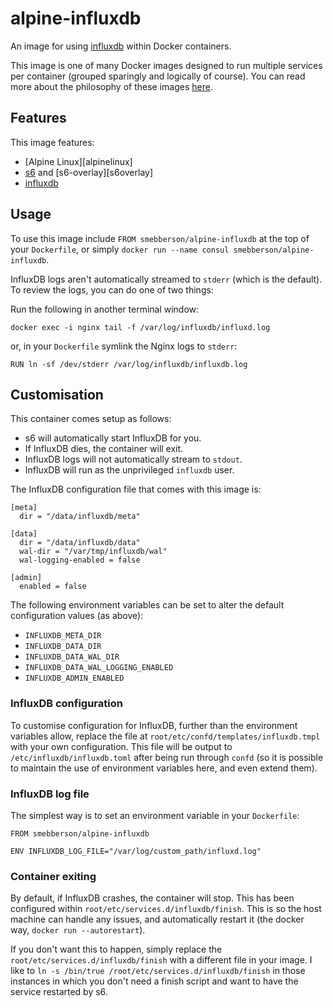 # alpine-influxdb

An image for using [influxdb][influxdb] within Docker containers.

This image is one of many Docker images designed to run multiple services per container (grouped sparingly and logically of course). You can read more about the philosophy of these images [here][dockeralpinedesign].

## Features

This image features:

- [Alpine Linux][alpinelinux]
- [s6][s6] and [s6-overlay][s6overlay]
- [influxdb][influxdb]

## Usage

To use this image include `FROM smebberson/alpine-influxdb` at the top of your `Dockerfile`, or simply `docker run --name consul smebberson/alpine-influxdb`.

InfluxDB logs aren't automatically streamed to `stderr` (which is the default). To review the logs, you can do one of two things:

Run the following in another terminal window:

```
docker exec -i nginx tail -f /var/log/influxdb/influxd.log
```

or, in your `Dockerfile` symlink the Nginx logs to `stderr`:

```
RUN ln -sf /dev/stderr /var/log/influxdb/influxdb.log
```

## Customisation

This container comes setup as follows:

- s6 will automatically start InfluxDB for you.
- If InfluxDB dies, the container will exit.
- InfluxDB logs will not automatically stream to `stdout`.
- InfluxDB will run as the unprivileged `influxdb` user.

The InfluxDB configuration file that comes with this image is:

```
[meta]
  dir = "/data/influxdb/meta"

[data]
  dir = "/data/influxdb/data"
  wal-dir = "/var/tmp/influxdb/wal"
  wal-logging-enabled = false

[admin]
  enabled = false
```

The following environment variables can be set to alter the default configuration values (as above):

- `INFLUXDB_META_DIR`
- `INFLUXDB_DATA_DIR`
- `INFLUXDB_DATA_WAL_DIR`
- `INFLUXDB_DATA_WAL_LOGGING_ENABLED`
- `INFLUXDB_ADMIN_ENABLED`

### InfluxDB configuration

To customise configuration for InfluxDB, further than the environment variables allow, replace the file at `root/etc/confd/templates/influxdb.tmpl` with your own configuration. This file will be output to `/etc/influxdb/influxdb.toml` after being run through `confd` (so it is possible to maintain the use of environment variables here, and even extend them).

### InfluxDB log file

The simplest way is to set an environment variable in your `Dockerfile`:

```
FROM smebberson/alpine-influxdb

ENV INFLUXDB_LOG_FILE="/var/log/custom_path/influxd.log"

```

### Container exiting

By default, if InfluxDB crashes, the container will stop. This has been configured within `root/etc/services.d/influxdb/finish`. This is so the host machine can handle any issues, and automatically restart it (the docker way, `docker run --autorestart`).

If you don't want this to happen, simply replace the `root/etc/services.d/influxdb/finish` with a different file in your image. I like to `ln -s /bin/true /root/etc/services.d/influxdb/finish` in those instances in which you don't need a finish script and want to have the service restarted by s6.

[s6]: http://www.skarnet.org/software/s6/
[influxdb]: https://influxdata.com/
[dockeralpinedesign]: https://github.com/smebberson/docker-alpine/blob/master/DESIGN.md
